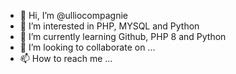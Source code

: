 - 👋 Hi, I’m @ulliocompagnie
- 👀 I’m interested in PHP, MYSQL and Python
- 🌱 I’m currently learning Github, PHP 8 and Python
- 💞️ I’m looking to collaborate on ...
- 📫 How to reach me ...

<!---
ulliocompagnie/ulliocompagnie is a ✨ special ✨ repository because its `README.md` (this file) appears on your GitHub profile.
You can click the Preview link to take a look at your changes.
--->
